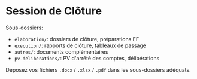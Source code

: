 # Session de Clôture

Sous-dossiers:
- `elaboration/`: dossiers de clôture, préparations EF
- `execution/`: rapports de clôture, tableaux de passage
- `autres/`: documents complémentaires
- `pv-deliberations/`: PV d'arrêté des comptes, délibérations

Déposez vos fichiers `.docx` / `.xlsx` / `.pdf` dans les sous-dossiers adéquats.
